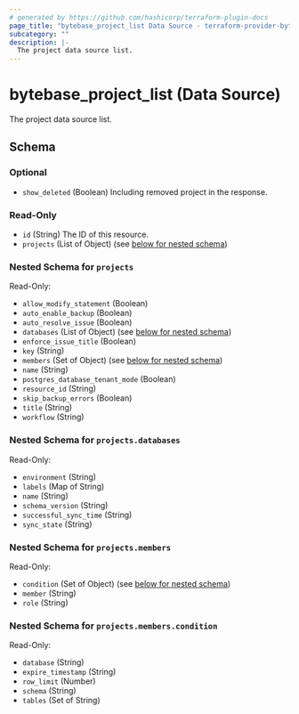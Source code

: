 ```yaml
---
# generated by https://github.com/hashicorp/terraform-plugin-docs
page_title: "bytebase_project_list Data Source - terraform-provider-bytebase"
subcategory: ""
description: |-
  The project data source list.
---
```


# bytebase_project_list (Data Source)

The project data source list.



<!-- schema generated by tfplugindocs -->
## Schema

### Optional

- `show_deleted` (Boolean) Including removed project in the response.

### Read-Only

- `id` (String) The ID of this resource.
- `projects` (List of Object) (see [below for nested schema](#nestedatt--projects))

<a id="nestedatt--projects"></a>
### Nested Schema for `projects`

Read-Only:

- `allow_modify_statement` (Boolean)
- `auto_enable_backup` (Boolean)
- `auto_resolve_issue` (Boolean)
- `databases` (List of Object) (see [below for nested schema](#nestedobjatt--projects--databases))
- `enforce_issue_title` (Boolean)
- `key` (String)
- `members` (Set of Object) (see [below for nested schema](#nestedobjatt--projects--members))
- `name` (String)
- `postgres_database_tenant_mode` (Boolean)
- `resource_id` (String)
- `skip_backup_errors` (Boolean)
- `title` (String)
- `workflow` (String)

<a id="nestedobjatt--projects--databases"></a>
### Nested Schema for `projects.databases`

Read-Only:

- `environment` (String)
- `labels` (Map of String)
- `name` (String)
- `schema_version` (String)
- `successful_sync_time` (String)
- `sync_state` (String)


<a id="nestedobjatt--projects--members"></a>
### Nested Schema for `projects.members`

Read-Only:

- `condition` (Set of Object) (see [below for nested schema](#nestedobjatt--projects--members--condition))
- `member` (String)
- `role` (String)

<a id="nestedobjatt--projects--members--condition"></a>
### Nested Schema for `projects.members.condition`

Read-Only:

- `database` (String)
- `expire_timestamp` (String)
- `row_limit` (Number)
- `schema` (String)
- `tables` (Set of String)


